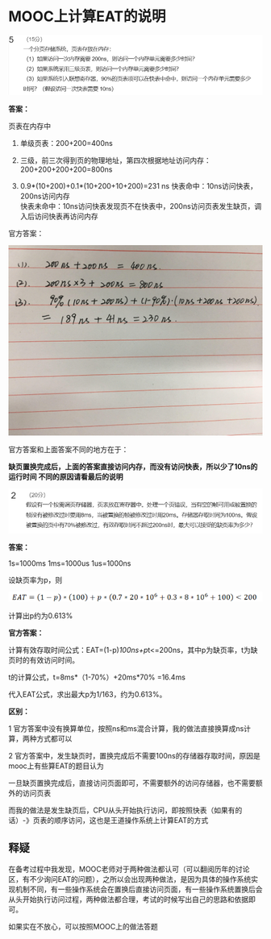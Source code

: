 # MOOC上计算EAT的说明

![5  （ 15 分 ）  一 个 分 贞 存 储 系 统 ， 贞 表 存 放 在 内 存 ：  （ 1 ） 如 果 访 司 一 次 内 存 需 要 2 ns 。 则 访 问 一 个 内 存 单 元 需 要 多 少 时 司 ？  （ 2 ） 如 果 糹 统 采 用 三 级 贞 表 ， 则 访 问 一 个 内 存 单 元 需 要 多 《 寸 间 ？  （ 3 ） 如 果 系 统 引 入 朕 想 寄 存 器 。 ％ 的 页 表 项 可 以 在 快 表 中 命 中 ， 则 访 问 一 一 个 内 存 单 元 需 要 多 少  时 司 ？ （ 假 设 访 问 一 一 次 快 表 需 要 ions) ](MdAsset/MOOC上计算EAT的说明/clip_image001.png)

  **答案：**  

页表在内存中     

1. 单级页表：200+200=400ns   

2. 三级，前三次得到页的物理地址，第四次根据地址访问内存：200+200+200+200=800ns       

3. 0.9*(10+200)+0.1*(10+200+10+200)=231 ns
   快表命中：10ns访问快表，200ns访问内存  
   快表未命中：10ns访问快表发现页不在快表中，200ns访问页表发生缺页，调入后访问快表再访问内存    

官方答案：

![img](MdAsset/MOOC上计算EAT的说明/clip_image002.jpg)  

官方答案和上面答案不同的地方在于：  

**缺页置换完成后，上面的答案直接访问内存，而没有访问快表，所以少了10ns的运行时间  不同的原因请看最后的说明**  



![](MdAsset/MOOC上计算EAT的说明/clip_image001-1602946325689.png)

**答案：**

1s=1000ms 1ms=1000us 1us=1000ns

设缺页率为p，则

![img](MdAsset/MOOC上计算EAT的说明/clip_image001-1602946336467.png)

计算出p约为0.613%

**官方答案：**

计算有效存取时间公式：EAT=(1-p)*100ns+p*t<=200ns，其中p为缺页率，t为缺页时的有效访问时间。

t的计算公式，t=8ms*（1-70%）+20ms*70% =16.4ms

代入EAT公式，求出最大p为1/163，约为0.613%。

**区别：**

1 官方答案中没有换算单位，按照ns和ms混合计算，我的做法直接换算成ns计算，两种方式都可以

2 官方答案中，发生缺页时，置换完成后不需要100ns的存储器存取时间，原因是mooc上有些算EAT的题目认为

一旦缺页置换完成后，直接访问页面即可，不需要额外的访问存储器，也不需要额外的访问页表

而我的做法是发生缺页后，CPU从头开始执行访问，即按照快表（如果有的话）-》页表的顺序访问，这也是王道操作系统上计算EAT的方式

## 释疑

在备考过程中我发现，MOOC老师对于两种做法都认可（可以翻阅历年的讨论区，有不少询问EAT的问题），之所以会出现两种做法，是因为具体的操作系统实现机制不同，有一些操作系统会在置换后直接访问页面，有一些操作系统置换后会从头开始执行访问过程，两种做法都合理，考试的时候写出自己的思路和依据即可。

如果实在不放心，可以按照MOOC上的做法答题